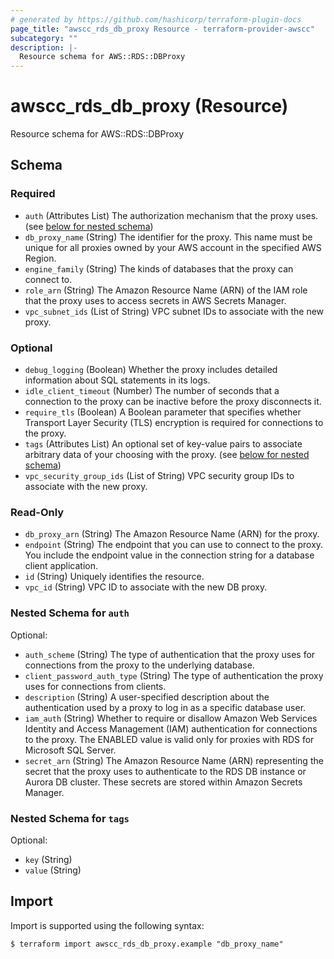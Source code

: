 ```yaml
---
# generated by https://github.com/hashicorp/terraform-plugin-docs
page_title: "awscc_rds_db_proxy Resource - terraform-provider-awscc"
subcategory: ""
description: |-
  Resource schema for AWS::RDS::DBProxy
---
```


# awscc_rds_db_proxy (Resource)

Resource schema for AWS::RDS::DBProxy



<!-- schema generated by tfplugindocs -->
## Schema

### Required

- `auth` (Attributes List) The authorization mechanism that the proxy uses. (see [below for nested schema](#nestedatt--auth))
- `db_proxy_name` (String) The identifier for the proxy. This name must be unique for all proxies owned by your AWS account in the specified AWS Region.
- `engine_family` (String) The kinds of databases that the proxy can connect to.
- `role_arn` (String) The Amazon Resource Name (ARN) of the IAM role that the proxy uses to access secrets in AWS Secrets Manager.
- `vpc_subnet_ids` (List of String) VPC subnet IDs to associate with the new proxy.

### Optional

- `debug_logging` (Boolean) Whether the proxy includes detailed information about SQL statements in its logs.
- `idle_client_timeout` (Number) The number of seconds that a connection to the proxy can be inactive before the proxy disconnects it.
- `require_tls` (Boolean) A Boolean parameter that specifies whether Transport Layer Security (TLS) encryption is required for connections to the proxy.
- `tags` (Attributes List) An optional set of key-value pairs to associate arbitrary data of your choosing with the proxy. (see [below for nested schema](#nestedatt--tags))
- `vpc_security_group_ids` (List of String) VPC security group IDs to associate with the new proxy.

### Read-Only

- `db_proxy_arn` (String) The Amazon Resource Name (ARN) for the proxy.
- `endpoint` (String) The endpoint that you can use to connect to the proxy. You include the endpoint value in the connection string for a database client application.
- `id` (String) Uniquely identifies the resource.
- `vpc_id` (String) VPC ID to associate with the new DB proxy.

<a id="nestedatt--auth"></a>
### Nested Schema for `auth`

Optional:

- `auth_scheme` (String) The type of authentication that the proxy uses for connections from the proxy to the underlying database.
- `client_password_auth_type` (String) The type of authentication the proxy uses for connections from clients.
- `description` (String) A user-specified description about the authentication used by a proxy to log in as a specific database user.
- `iam_auth` (String) Whether to require or disallow Amazon Web Services Identity and Access Management (IAM) authentication for connections to the proxy. The ENABLED value is valid only for proxies with RDS for Microsoft SQL Server.
- `secret_arn` (String) The Amazon Resource Name (ARN) representing the secret that the proxy uses to authenticate to the RDS DB instance or Aurora DB cluster. These secrets are stored within Amazon Secrets Manager.


<a id="nestedatt--tags"></a>
### Nested Schema for `tags`

Optional:

- `key` (String)
- `value` (String)

## Import

Import is supported using the following syntax:

```shell
$ terraform import awscc_rds_db_proxy.example "db_proxy_name"
```
